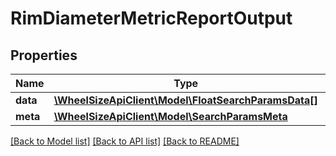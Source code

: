 # RimDiameterMetricReportOutput

## Properties
Name | Type | Description | Notes
------------ | ------------- | ------------- | -------------
**data** | [**\WheelSizeApiClient\Model\FloatSearchParamsData[]**](FloatSearchParamsData.md) |  | 
**meta** | [**\WheelSizeApiClient\Model\SearchParamsMeta**](SearchParamsMeta.md) |  | 

[[Back to Model list]](../README.md#documentation-for-models) [[Back to API list]](../README.md#documentation-for-api-endpoints) [[Back to README]](../README.md)


